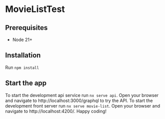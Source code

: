 # MovieListTest

## Prerequisites
- Node 21+

## Installation
Run `npm install`


## Start the app
To start the development api service run `nx serve api`. Open your browser and navigate to http://localhost:3000/graphql to try the API.
To start the development front server run `nx serve movie-list`. Open your browser and navigate to http://localhost:4200/. Happy coding!
